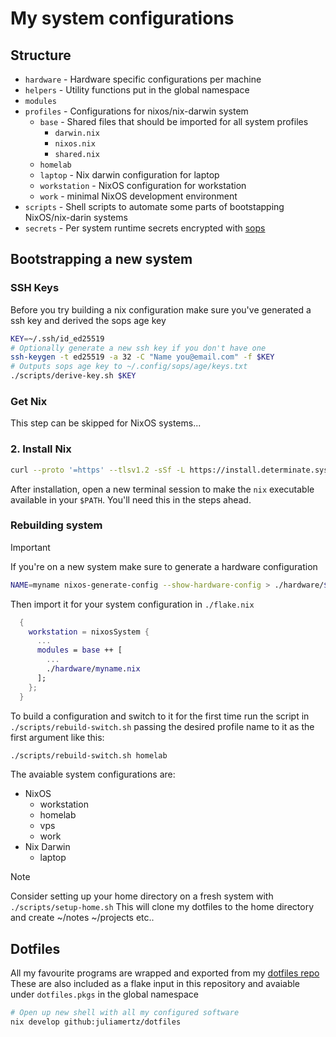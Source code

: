 # My system configurations

## Structure
- `hardware` - Hardware specific configurations per machine
- `helpers` - Utility functions put in the global namespace
- `modules` 
- `profiles` - Configurations for nixos/nix-darwin system
    - `base` - Shared files that should be imported for all system profiles
        - `darwin.nix`
        - `nixos.nix`
        - `shared.nix`
    - `homelab`
    - `laptop` - Nix darwin configuration for laptop
    - `workstation` - NixOS configuration for workstation
    - `work` - minimal NixOS development environment
- `scripts` - Shell scripts to automate some parts of bootstapping NixOS/nix-darin systems
- `secrets` - Per system runtime secrets encrypted with [sops](https://github.com/getsops/sops)

## Bootstrapping a new system

### SSH Keys

Before you try building a nix configuration make sure you've generated a ssh key and derived the sops age key

```sh
KEY=~/.ssh/id_ed25519
# Optionally generate a new ssh key if you don't have one
ssh-keygen -t ed25519 -a 32 -C "Name you@email.com" -f $KEY
# Outputs sops age key to ~/.config/sops/age/keys.txt
./scripts/derive-key.sh $KEY
```

### Get Nix

This step can be skipped for NixOS systems...


### 2. Install Nix

```sh
curl --proto '=https' --tlsv1.2 -sSf -L https://install.determinate.systems/nix | sh -s -- install
```
After installation, open a new terminal session to make the `nix` executable available in your `$PATH`. You'll need this in the steps ahead.

### Rebuilding system

> [!IMPORTANT]
> If you're on a new system make sure to generate a hardware configuration
>
> ```sh
> NAME=myname nixos-generate-config --show-hardware-config > ./hardware/$NAME.nix
> ```
> 
> Then import it for your system configuration in `./flake.nix`
> 
> ```nix
>   {
>     workstation = nixosSystem {
>       ...
>       modules = base ++ [
>         ...
>         ./hardware/myname.nix
>       ];
>     };
>   }
> ```

To build a configuration and switch to it for the first time run the script in `./scripts/rebuild-switch.sh`
passing the desired profile name to it as the first argument like this:

```sh
./scripts/rebuild-switch.sh homelab
```

The avaiable system configurations are:
- NixOS
    - workstation
    - homelab
    - vps
    - work
- Nix Darwin
    - laptop

> [!NOTE]
> Consider setting up your home directory on a fresh system with `./scripts/setup-home.sh`
> This will clone my dotfiles to the home directory and create ~/notes ~/projects etc..

## Dotfiles

All my favourite programs are wrapped and exported from my [dotfiles repo](https://github.com/juliamertz/dotfiles) 
These are also included as a flake input in this repository and avaiable under `dotfiles.pkgs` in the global namespace

```sh
# Open up new shell with all my configured software
nix develop github:juliamertz/dotfiles
```
